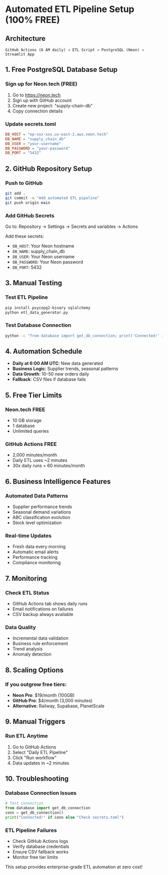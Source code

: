 # Automated ETL Pipeline Setup (100% FREE)

## Architecture
```
GitHub Actions (6 AM daily) → ETL Script → PostgreSQL (Neon) → Streamlit App
```

## 1. Free PostgreSQL Database Setup

### Sign up for Neon.tech (FREE)
1. Go to https://neon.tech
2. Sign up with GitHub account
3. Create new project: "supply-chain-db"
4. Copy connection details

### Update secrets.toml
```toml
DB_HOST = "ep-xxx-xxx.us-east-2.aws.neon.tech"
DB_NAME = "supply_chain_db"
DB_USER = "your-username"
DB_PASSWORD = "your-password"
DB_PORT = "5432"
```

## 2. GitHub Repository Setup

### Push to GitHub
```bash
git add .
git commit -m "Add automated ETL pipeline"
git push origin main
```

### Add GitHub Secrets
Go to: Repository → Settings → Secrets and variables → Actions

Add these secrets:
- `DB_HOST`: Your Neon hostname
- `DB_NAME`: supply_chain_db
- `DB_USER`: Your Neon username
- `DB_PASSWORD`: Your Neon password
- `DB_PORT`: 5432

## 3. Manual Testing

### Test ETL Pipeline
```bash
pip install psycopg2-binary sqlalchemy
python etl_data_generator.py
```

### Test Database Connection
```bash
python -c "from database import get_db_connection; print('Connected!' if get_db_connection() else 'Failed!')"
```

## 4. Automation Schedule

- **Daily at 6:00 AM UTC**: New data generated
- **Business Logic**: Supplier trends, seasonal patterns
- **Data Growth**: 10-50 new orders daily
- **Fallback**: CSV files if database fails

## 5. Free Tier Limits

### Neon.tech FREE
- 10 GB storage
- 1 database
- Unlimited queries

### GitHub Actions FREE
- 2,000 minutes/month
- Daily ETL uses ~2 minutes
- 30x daily runs = 60 minutes/month

## 6. Business Intelligence Features

### Automated Data Patterns
- Supplier performance trends
- Seasonal demand variations
- ABC classification evolution
- Stock level optimization

### Real-time Updates
- Fresh data every morning
- Automatic email alerts
- Performance tracking
- Compliance monitoring

## 7. Monitoring

### Check ETL Status
- GitHub Actions tab shows daily runs
- Email notifications on failures
- CSV backup always available

### Data Quality
- Incremental data validation
- Business rule enforcement
- Trend analysis
- Anomaly detection

## 8. Scaling Options

### If you outgrow free tiers:
- **Neon Pro**: $19/month (100GB)
- **GitHub Pro**: $4/month (3,000 minutes)
- **Alternative**: Railway, Supabase, PlanetScale

## 9. Manual Triggers

### Run ETL Anytime
1. Go to GitHub Actions
2. Select "Daily ETL Pipeline"
3. Click "Run workflow"
4. Data updates in ~2 minutes

## 10. Troubleshooting

### Database Connection Issues
```python
# Test connection
from database import get_db_connection
conn = get_db_connection()
print("Connected!" if conn else "Check secrets.toml")
```

### ETL Pipeline Failures
- Check GitHub Actions logs
- Verify database credentials
- Ensure CSV fallback works
- Monitor free tier limits

This setup provides enterprise-grade ETL automation at zero cost!